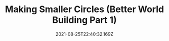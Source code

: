 ---
title: Making Smaller Circles (Better World Building Part 1)
date: "2021-08-25T22:40:32.169Z"
visible: true
description: The beginning of a new series in which I talk about the best way to create a memorable fictional world in writing.
topic: writing, design
---